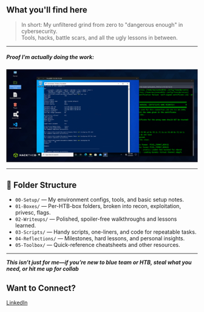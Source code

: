## What you'll find here

> In short: My unfiltered grind from zero to "dangerous enough" in cybersecurity.  
> Tools, hacks, battle scars, and all the ugly lessons in between.

---
##### Proof I’m actually doing the work:

<p align="center">
  <img src="_screenshots/VirtualBoxVM_AGWDMBipus.png" alt="HTB SOC Analyst Progress" width="1500"/>
</p>

---

## 📂 Folder Structure

- `00-Setup/` — My environment configs, tools, and basic setup notes.
- `01-Boxes/` — Per-HTB-box folders, broken into recon, exploitation, privesc, flags.
- `02-Writeups/` — Polished, spoiler-free walkthroughs and lessons learned.
- `03-Scripts/` — Handy scripts, one-liners, and code for repeatable tasks.
- `04-Reflections/` — Milestones, hard lessons, and personal insights.
- `05-Toolbox/` — Quick-reference cheatsheets and other resources.

---

***This isn’t just for me—if you’re new to blue team or HTB, steal what you need, or hit me up for collab***

## Want to Connect?

[LinkedIn](https://www.linkedin.com/in/pedromesquitacunha/)
